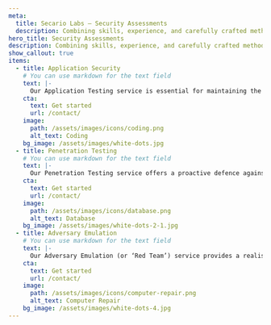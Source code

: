 ```yaml
---
meta:
  title: Secario Labs — Security Assessments
  description: Combining skills, experience, and carefully crafted methodologies to provide offensive cybersecurity services that identify threats head-on.
hero_title: Security Assessments
description: Combining skills, experience, and carefully crafted methodologies to provide offensive cybersecurity services that identify threats head-on. Secario Labs offer a robust approach to evaluate and help defend modern organisations. We offer Application Security, Penetration Testing, Adversary Emulation and more.
show_callout: true
items:
  - title: Application Security
    # You can use markdown for the text field
    text: |-
      Our Application Testing service is essential for maintaining the security and integrity of your web and mobile applications. By conducting thorough assessments, we ensure compliance with internal policies and external regulations while identifying vulnerabilities that could be exploited by attackers. This service focuses on verifying that applications enforce proper user actions, safeguarding against unauthorized access and data breaches. Through advanced testing techniques and simulated attack scenarios, we provide actionable insights to help strengthen your application’s cybersecurity posture and resilience against evolving threats.
    cta:
      text: Get started
      url: /contact/
    image:
      path: /assets/images/icons/coding.png
      alt_text: Coding
    bg_image: /assets/images/white-dots.jpg
  - title: Penetration Testing
    # You can use markdown for the text field
    text: |-
      Our Penetration Testing service offers a proactive defence against cyber threats by simulating sophisticated attack scenarios. We replicate the tactics of real-world adversaries to identify hidden vulnerabilities and security gaps in your digital infrastructure. Our tailored assessments cover various attack vectors, from network and application security to social engineering, providing a realistic evaluation of your organization’s resilience. With detailed findings and prioritized recommendations, we help you understand your current risk exposure and enhance your overall cybersecurity strategy.
    cta:
      text: Get started
      url: /contact/
    image:
      path: /assets/images/icons/database.png
      alt_text: Database
    bg_image: /assets/images/white-dots-2-1.jpg
  - title: Adversary Emulation
    # You can use markdown for the text field
    text: |-
      Our Adversary Emulation (or ‘Red Team’) service provides a realistic simulation of advanced cyber-attacks to test your organization’s defences. By mimicking the tactics, techniques, and procedures of real threat actors, we assess your ability to detect, respond to, and recover from targeted attacks. This comprehensive exercise evaluates your defences across people, processes, and technologies, offering valuable insights into potential vulnerabilities and improvement areas. Our Adversary Emulation helps strengthen your cybersecurity posture, preparing you to face real-world threats more effectively.
    cta:
      text: Get started
      url: /contact/
    image:
      path: /assets/images/icons/computer-repair.png
      alt_text: Computer Repair
    bg_image: /assets/images/white-dots-4.jpg
---
```

